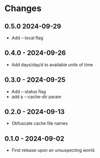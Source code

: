 # Changes

## 0.5.0 2024-09-29

- Add --local flag

## 0.4.0 - 2024-09-26

- Add days/day/d to available units of time

## 0.3.0 - 2024-09-25

- Add --status flag
- add a --cache-dir param

## 0.2.0 - 2024-09-13

- Obfuscate cache file names

## 0.1.0 - 2024-09-02

- First release upon an unsuspecting world.
